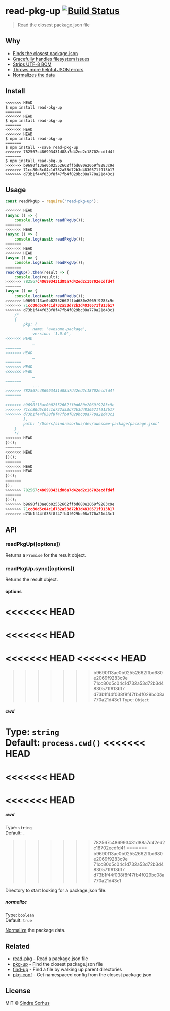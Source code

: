 # read-pkg-up [![Build Status](https://travis-ci.org/sindresorhus/read-pkg-up.svg?branch=master)](https://travis-ci.org/sindresorhus/read-pkg-up)

> Read the closest package.json file


## Why

- [Finds the closest package.json](https://github.com/sindresorhus/find-up)
- [Gracefully handles filesystem issues](https://github.com/isaacs/node-graceful-fs)
- [Strips UTF-8 BOM](https://github.com/sindresorhus/strip-bom)
- [Throws more helpful JSON errors](https://github.com/sindresorhus/parse-json)
- [Normalizes the data](https://github.com/npm/normalize-package-data#what-normalization-currently-entails)


## Install

```
<<<<<<< HEAD
$ npm install read-pkg-up
=======
<<<<<<< HEAD
$ npm install read-pkg-up
=======
<<<<<<< HEAD
<<<<<<< HEAD
$ npm install read-pkg-up
=======
$ npm install --save read-pkg-up
>>>>>>> 782567c486993431d88a7d42ed2c18702ecdfd4f
=======
$ npm install read-pkg-up
>>>>>>> b9690f13ae0b02552662ffbd680e2069f9283c9e
>>>>>>> 71cc80d5c04c1d732a53d72b3d4830571f913b17
>>>>>>> d73b1f44f038f8f47fb4f029bc08a770a21d43c1
```


## Usage

```js
const readPkgUp = require('read-pkg-up');

<<<<<<< HEAD
(async () => {
	console.log(await readPkgUp());
=======
<<<<<<< HEAD
(async () => {
	console.log(await readPkgUp());
=======
<<<<<<< HEAD
<<<<<<< HEAD
(async () => {
	console.log(await readPkgUp());
=======
readPkgUp().then(result => {
	console.log(result);
>>>>>>> 782567c486993431d88a7d42ed2c18702ecdfd4f
=======
(async () => {
	console.log(await readPkgUp());
>>>>>>> b9690f13ae0b02552662ffbd680e2069f9283c9e
>>>>>>> 71cc80d5c04c1d732a53d72b3d4830571f913b17
>>>>>>> d73b1f44f038f8f47fb4f029bc08a770a21d43c1
	/*
	{
		pkg: {
			name: 'awesome-package',
			version: '1.0.0',
<<<<<<< HEAD
			…
=======
<<<<<<< HEAD
			…
=======
<<<<<<< HEAD
<<<<<<< HEAD
			…
=======
			...
>>>>>>> 782567c486993431d88a7d42ed2c18702ecdfd4f
=======
			…
>>>>>>> b9690f13ae0b02552662ffbd680e2069f9283c9e
>>>>>>> 71cc80d5c04c1d732a53d72b3d4830571f913b17
>>>>>>> d73b1f44f038f8f47fb4f029bc08a770a21d43c1
		},
		path: '/Users/sindresorhus/dev/awesome-package/package.json'
	}
	*/
<<<<<<< HEAD
})();
=======
<<<<<<< HEAD
})();
=======
<<<<<<< HEAD
<<<<<<< HEAD
})();
=======
});
>>>>>>> 782567c486993431d88a7d42ed2c18702ecdfd4f
=======
})();
>>>>>>> b9690f13ae0b02552662ffbd680e2069f9283c9e
>>>>>>> 71cc80d5c04c1d732a53d72b3d4830571f913b17
>>>>>>> d73b1f44f038f8f47fb4f029bc08a770a21d43c1
```


## API

### readPkgUp([options])

Returns a `Promise` for the result object.

### readPkgUp.sync([options])

Returns the result object.

#### options

<<<<<<< HEAD
=======
<<<<<<< HEAD
=======
<<<<<<< HEAD
<<<<<<< HEAD
=======
>>>>>>> b9690f13ae0b02552662ffbd680e2069f9283c9e
>>>>>>> 71cc80d5c04c1d732a53d72b3d4830571f913b17
>>>>>>> d73b1f44f038f8f47fb4f029bc08a770a21d43c1
Type: `Object`

##### cwd

Type: `string`<br>
Default: `process.cwd()`
<<<<<<< HEAD
=======
<<<<<<< HEAD
=======
<<<<<<< HEAD
=======
##### cwd

Type: `string`<br>
Default: `.`
>>>>>>> 782567c486993431d88a7d42ed2c18702ecdfd4f
=======
>>>>>>> b9690f13ae0b02552662ffbd680e2069f9283c9e
>>>>>>> 71cc80d5c04c1d732a53d72b3d4830571f913b17
>>>>>>> d73b1f44f038f8f47fb4f029bc08a770a21d43c1

Directory to start looking for a package.json file.

##### normalize

Type: `boolean`<br>
Default: `true`

[Normalize](https://github.com/npm/normalize-package-data#what-normalization-currently-entails) the package data.


## Related

- [read-pkg](https://github.com/sindresorhus/read-pkg) - Read a package.json file
- [pkg-up](https://github.com/sindresorhus/pkg-up) - Find the closest package.json file
- [find-up](https://github.com/sindresorhus/find-up) - Find a file by walking up parent directories
- [pkg-conf](https://github.com/sindresorhus/pkg-conf) - Get namespaced config from the closest package.json


## License

MIT © [Sindre Sorhus](https://sindresorhus.com)
